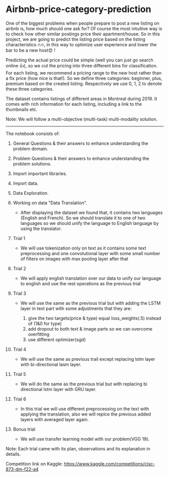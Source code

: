 # Airbnb-price-category-prediction

One of the biggest problems when people prepare to post a new listing on airbnb is, how much should one ask for? Of course the most intuitive way is to check how other similar postings price their apartment/house. 
So in this project, we are going to predict the listing price based on the listing characteristics 🔥🔥, in this way to optimize user experience and lower the bar to be a new host😍 !

Predicting the actual price could be simple (well you can just go search online 👍), so we cut the pricing into three different bins for classification. For each listing, we recommend a pricing range to the new host rather than a fix price (how nice is that!). So we define three categories: beginner, plus, premium based on the created listing. Respectively we use 0, 1, 2 to denote these three categories.

The dataset contains listings of different areas in Montreal during 2019. It comes with rich information for each listing, including a link to the thumbnails etc. 

Note: We will follow a multi-objective (multi-task) multi-modality solution.

_________________________________________________________________________________

The notebook consists of:

1) General Questions & their answers to enhance understanding the problem domain.
2) Problem Questions & their answers to enhance understanding the problem solutions.
3) Import important libraries.
4) Import data.
5) Data Exploration.
6) Working on data "Data Translation".

   - After displaying the dataset we found that, it contains two languages (English and French). So we should translate it to one of two languages so we should unify the language to English language by using the translator.
   
7) Trial 1
   - We will use tokenization only on text as it contains some text preprocessing and one convolutional layer with some small number of filters on images with max pooling layer after that

8) Trial 2
   - We will apply english translation over our data to unify our language to english and use the rest operations as the previous trial

9) Trial 3
   - We will use the same as the previous trial but with adding the LSTM layer in text part with some adjustments that they are:

       1) give the two targets(price & type) equal loss_weights(.5) instead of (1&0 for type)
       2) add dropout to both text & image parts so we can overcome overfitting
       3) use different optimizer(sgd)

10) Trial 4
    - We will use the same as previous trail except replacing lstm layer with bi-directional lasm layer.

11) Trial 5
    - We will do the same as the previous trial but with replacing bi directional lstm layer with GRU layer.

12) Trial 6
    - In this trial we will use different preprocessing on the text with applying the translation, also we will replce the previous added layers with averaged layer again.

13) Bonus trial
    - We will use transfer learning model with our problem(VGG 19).

Note: Each trial came with its plan, observations and its explanation in details.

Competition link on Kaggle: https://www.kaggle.com/competitions/cisc-873-dm-f22-a4
